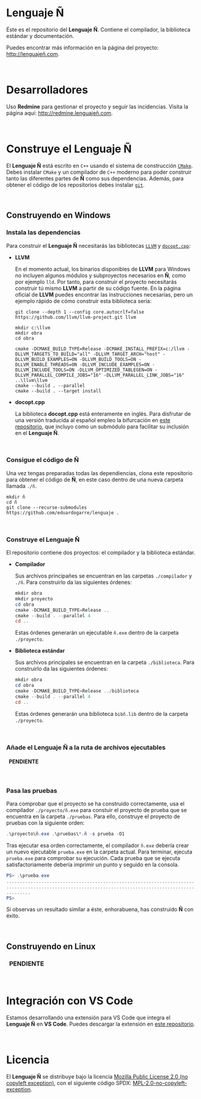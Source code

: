 # **Lenguaje Ñ**

Éste es el repositorio del **Lenguaje Ñ**. Contiene el compilador, la biblioteca estándar y documentación.

Puedes encontrar más información en la página del proyecto: http://lenguajeñ.com.

&nbsp;

# Desarrolladores

Uso **Redmine** para gestionar el proyecto y seguir las incidencias. Visita la página aquí: http://redmine.lenguajeñ.com.

&nbsp;

# Construye el Lenguaje Ñ

El **Lenguaje Ñ** está escrito en `C++` usando el sistema de construcción [`CMake`](https://cmake.org/). Debes instalar `CMake` y un compilador de `C++` moderno para poder construir tanto las diferentes partes de **Ñ** como sus dependencias. Además, para obtener el código de los repositorios debes instalar [`git`](https://git-scm.com/).

&nbsp;

## **Construyendo en Windows**

### **Instala las dependencias**

Para construir el **Lenguaje Ñ** necesitarás las bibliotecas [`LLVM`](https://llvm.org/) y [`docopt.cpp`](https://github.com/docopt/docopt.cpp):

- **LLVM**

    En el momento actual, los binarios disponibles de **LLVM** para Windows no incluyen algunos módulos y subproyectos necesarios en **Ñ**, como por ejemplo `lld`. Por tanto, para construir el proyecto necesitarás construir tú mismo **LLVM** a partir de su código fuente. En la página oficial de **LLVM** puedes encontrar las instrucciones necesarias, pero un ejemplo rápido de cómo construir esta biblioteca sería:

    ```powerhell
    git clone --depth 1 --config core.autocrlf=false https://github.com/llvm/llvm-project.git llvm

    mkdir c:\llvm
    mkdir obra
    cd obra

    cmake -DCMAKE_BUILD_TYPE=Release -DCMAKE_INSTALL_PREFIX=c:/llvm -DLLVM_TARGETS_TO_BUILD="all" -DLLVM_TARGET_ARCH="host" -DLLVM_BUILD_EXAMPLES=ON -DLLVM_BUILD_TOOLS=ON -DLLVM_ENABLE_THREADS=ON -DLLVM_INCLUDE_EXAMPLES=ON -DLLVM_INCLUDE_TOOLS=ON -DLLVM_OPTIMIZED_TABLEGEN=ON -DLLVM_PARALLEL_COMPILE_JOBS="16" -DLLVM_PARALLEL_LINK_JOBS="16" ..\llvm\llvm
    cmake --build . --parallel
    cmake --build . --target install
    ```

- **docopt.cpp**

    La biblioteca **docopt.cpp** está enteramente en inglés. Para disfrutar de una versión traducida al español empleo la bifurcación en [este repositorio](https://github.com/eduardogarre/docopt.cpp), que incluyo como un submódulo para facilitar su inclusión en el **Lenguaje Ñ**.

&nbsp;

### **Consigue el código de Ñ**

Una vez tengas preparadas todas las dependiencias, clona este repositorio para obtener el código de **Ñ**, en este caso dentro de una nueva carpeta llamada `./ñ`.

```powerhell
mkdir ñ
cd ñ
git clone --recurse-submodules https://github.com/eduardogarre/lenguaje .
```

&nbsp;

### **Construye el Lenguaje Ñ**

El repositorio contiene dos proyectos: el compilador y la biblioteca estándar.

- **Compilador**

    Sus archivos principañes se encuentran en las carpetas `./compilador` y `./ñ`. Para construirlo da las siguientes órdenes:

    ```powershell
    mkdir obra
    mkdir proyecto
    cd obra
    cmake -DCMAKE_BUILD_TYPE=Release ..
    cmake --build . --parallel 4
    cd ..
    ```

    Estas órdenes generarán un ejecutable `ñ.exe` dentro de la carpeta `./proyecto`.

- **Biblioteca estándar**

    Sus archivos principales se encuentran en la carpeta `./biblioteca`. Para construirlo da las siguientes órdenes:

    ```powershell
    mkdir obra
    cd obra
    cmake -DCMAKE_BUILD_TYPE=Release ../biblioteca
    cmake --build . --parallel 4
    cd ..
    ```

    Estas órdenes generarán una biblioteca `bibñ.lib` dentro de la carpeta `./proyecto`.

&nbsp;

### **Añade el Lenguaje Ñ a la ruta de archivos ejecutables**

#### &nbsp;&nbsp;PENDIENTE

&nbsp;

### **Pasa las pruebas**

Para comprobar que el proyecto se ha construido correctamente, usa el compilador `./proyecto/ñ.exe` para constuir el proyecto de prueba que se encuentra en la carpeta `./pruebas`. Para ello, construye el proyecto de pruebas con la siguiente orden:

```powershell
.\proyecto\ñ.exe .\pruebas\*.ñ -s prueba -O1
```

Tras ejecutar esa orden correctamente, el compilador `ñ.exe` debería crear un nuevo ejecutable `prueba.exe` en la carpeta actual. Para terminar, ejecuta `prueba.exe` para comprobar su ejecución. Cada prueba que se ejecuta satisfactoriamente debería imprimir un punto y seguido en la consola.

```powershell
PS> .\prueba.exe
.............................................................................................
.............................................................................................
.........
PS> 
```

Si observas un resultado similar a éste, enhorabuena, has construido **Ñ** con éxito.

&nbsp;

## **Construyendo en Linux**

### &nbsp;&nbsp;PENDIENTE

&nbsp;

# Integración con VS Code

Estamos desarrollando una extensión para VS Code que integra el **Lenguaje Ñ** en **VS Code**. Puedes descargar la extensión en [este repositorio](https://github.com/eduardogarre/lenguaje_sintaxis_vscode).

&nbsp;

# Licencia

El **Lenguaje Ñ** se distribuye bajo la licencia [Mozilla Public License 2.0 (no copyleft exception)](https://www.mozilla.org/en-US/MPL/2.0/), con el siguiente código SPDX: [MPL-2.0-no-copyleft-exception](https://spdx.org/licenses/MPL-2.0-no-copyleft-exception.html).
